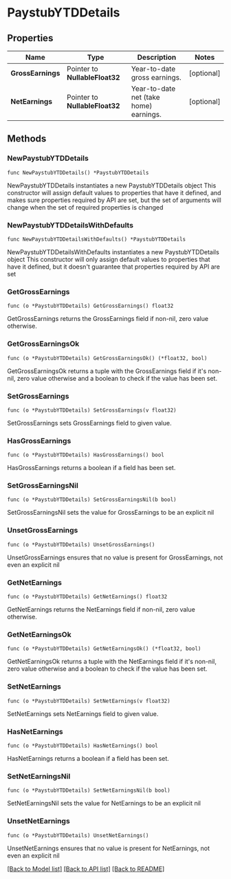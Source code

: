 # PaystubYTDDetails

## Properties

Name | Type | Description | Notes
------------ | ------------- | ------------- | -------------
**GrossEarnings** | Pointer to **NullableFloat32** | Year-to-date gross earnings. | [optional] 
**NetEarnings** | Pointer to **NullableFloat32** | Year-to-date net (take home) earnings. | [optional] 

## Methods

### NewPaystubYTDDetails

`func NewPaystubYTDDetails() *PaystubYTDDetails`

NewPaystubYTDDetails instantiates a new PaystubYTDDetails object
This constructor will assign default values to properties that have it defined,
and makes sure properties required by API are set, but the set of arguments
will change when the set of required properties is changed

### NewPaystubYTDDetailsWithDefaults

`func NewPaystubYTDDetailsWithDefaults() *PaystubYTDDetails`

NewPaystubYTDDetailsWithDefaults instantiates a new PaystubYTDDetails object
This constructor will only assign default values to properties that have it defined,
but it doesn't guarantee that properties required by API are set

### GetGrossEarnings

`func (o *PaystubYTDDetails) GetGrossEarnings() float32`

GetGrossEarnings returns the GrossEarnings field if non-nil, zero value otherwise.

### GetGrossEarningsOk

`func (o *PaystubYTDDetails) GetGrossEarningsOk() (*float32, bool)`

GetGrossEarningsOk returns a tuple with the GrossEarnings field if it's non-nil, zero value otherwise
and a boolean to check if the value has been set.

### SetGrossEarnings

`func (o *PaystubYTDDetails) SetGrossEarnings(v float32)`

SetGrossEarnings sets GrossEarnings field to given value.

### HasGrossEarnings

`func (o *PaystubYTDDetails) HasGrossEarnings() bool`

HasGrossEarnings returns a boolean if a field has been set.

### SetGrossEarningsNil

`func (o *PaystubYTDDetails) SetGrossEarningsNil(b bool)`

 SetGrossEarningsNil sets the value for GrossEarnings to be an explicit nil

### UnsetGrossEarnings
`func (o *PaystubYTDDetails) UnsetGrossEarnings()`

UnsetGrossEarnings ensures that no value is present for GrossEarnings, not even an explicit nil
### GetNetEarnings

`func (o *PaystubYTDDetails) GetNetEarnings() float32`

GetNetEarnings returns the NetEarnings field if non-nil, zero value otherwise.

### GetNetEarningsOk

`func (o *PaystubYTDDetails) GetNetEarningsOk() (*float32, bool)`

GetNetEarningsOk returns a tuple with the NetEarnings field if it's non-nil, zero value otherwise
and a boolean to check if the value has been set.

### SetNetEarnings

`func (o *PaystubYTDDetails) SetNetEarnings(v float32)`

SetNetEarnings sets NetEarnings field to given value.

### HasNetEarnings

`func (o *PaystubYTDDetails) HasNetEarnings() bool`

HasNetEarnings returns a boolean if a field has been set.

### SetNetEarningsNil

`func (o *PaystubYTDDetails) SetNetEarningsNil(b bool)`

 SetNetEarningsNil sets the value for NetEarnings to be an explicit nil

### UnsetNetEarnings
`func (o *PaystubYTDDetails) UnsetNetEarnings()`

UnsetNetEarnings ensures that no value is present for NetEarnings, not even an explicit nil

[[Back to Model list]](../README.md#documentation-for-models) [[Back to API list]](../README.md#documentation-for-api-endpoints) [[Back to README]](../README.md)


